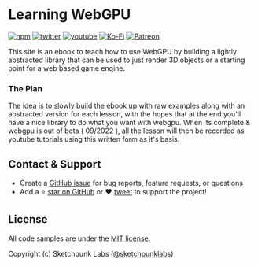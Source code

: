 # Learning WebGPU
[![npm](https://img.shields.io/badge/Github-donate-blue?style=flat-square&logo=github)](https://github.com/sponsors/sketchpunklabs)
[![twitter](https://img.shields.io/badge/Twitter-profile-blue?style=flat-square&logo=twitter)](https://twitter.com/SketchpunkLabs)
[![youtube](https://img.shields.io/badge/Youtube-subscribe-red?style=flat-square&logo=youtube)](https://youtube.com/c/sketchpunklabs)
[![Ko-Fi](https://img.shields.io/badge/Ko_Fi-donate-orange?style=flat-square&logo=youtube)](https://ko-fi.com/sketchpunk)
[![Patreon](https://img.shields.io/badge/Patreon-donate-red?style=flat-square&logo=patreon)](https://www.patreon.com/sketchpunk)


This site is an ebook to teach how to use WebGPU by building a lightly abstracted library that can be used to just render 3D objects or a starting point for a web based game engine.

### The Plan
The idea is to slowly build the ebook up with raw examples along with an abstracted version for each lesson, with the hopes that at the end you'll have a nice library to do what you want with webgpu. When its complete & webgpu is out of beta ( 09/2022 ), all the lesson will then be recorded as youtube tutorials using this written form as it's basis.

## Contact & Support

- Create a [GitHub issue](https://github.com/sketchpunklabs/learn_webgpu/issues) for bug reports, feature requests, or questions
- Add a ⭐️ [star on GitHub](https://github.com/sketchpunklabs/learn_webgpu) or ❤️ [tweet](https://twitter.com/intent/tweet?url=https%3A%2F%2Fgithub.com%2Fsketchpunklabs%2Flearn_webgpu&hashtags=webgpu,javascript) to support the project!

## License

All code samples are under the [MIT license](https://github.com/sketchpunklabs/learn_webgpu/LICENSE).

Copyright (c) Sketchpunk Labs ([@sketchpunklabs](https://twitter.com/sketchpunklabs))